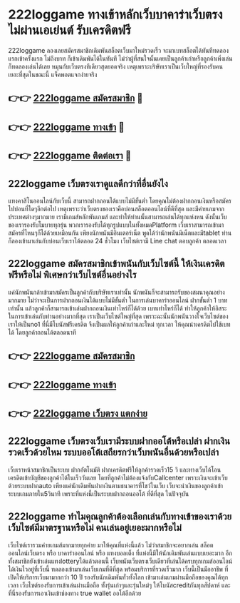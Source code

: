 # 222loggame ทางเข้าหลักเว็บบาคาร่าเว็บตรง ไม่ผ่านเอเย่นต์ รับเครดิตฟรี

222loggame ลองเลยสมัครสมาชิกเดิมพันสล็อตเว็บมาใหม่รวดเร็ว จะมาเบทสล็อตได้ทันทีทดลองแรกเข้าครั้งแรก ไม่ถึงบาท ก็เข้าเดิมพันได้ในทันที ไม่ว่าผู้ที่สนใจนั้นเคยเป็นลูกค้าเก่าหรือลูกค้าเพิ่งเล่น ก็ทดลองเล่นได้เลย หมุนกับเว็บตรงทีเดียวสุดยอดจริง เหตุเพราะบริษัทเราเป็นเว็บใหญ่ที่รองรับคนเยอะที่สุดในขณะนี้ แจ็คพอตแจกง่ายจริง

## 👉👉 [222loggame สมัครสมาชิก](https://bit.ly/3Ckzg5n) 🎰
## 👉👉 [222loggame ทางเข้า](https://bit.ly/3Ckzg5n) 🎰
## 👉👉 [222loggame ติดต่อเรา](https://bit.ly/3Ckzg5n) 🎰

## 222loggame เว็บตรงเราดูแลดีกว่าที่อื่นยังไง
แทงคาสิโนออนไลน์กับเว็บนี้ สามารถฝากถอนได้แบบไม่มีขั้นต่ำ โดยคุณไม่ต้องฝากถอนเงินหรือสมัครไปบ่อนที่ใดๆอีกต่อไป เหตุเพราะว่าเว็บตรงของเราคือบ่อนสล็อตออนไลน์ที่ดีที่สุด และมีค่ายเกมจากประเทศต่างๆมากมาย เรามีเกมส์หลักพันเกมส์ และทำให้ท่านนั้นสามารถเล่นได้ทุกแห่งหน ดังนั้นเว็บของเรารองรับโมบายทุกรุ่น พวกเรารองรับได้ทุกรูปแบบในทั้งหมดPlatform เว็บเราสามารถเข้ามาสมัครที่ไหนๆก็ได้ด้วยเหมือนกัน เพียงนักพนันมีอินเตอร์เน็ต พูดได้ว่านักพนันมีเน็ตและมีtablet ท่านก็ลองเข้ามาเล่นกับบ่อนเว็บเราได้ตลอด 24 ชั่วโมง เว็บไซต์เรามี Line chat ตอบลูกค้า ตลอดเวลา

## 222loggame สมัครสมาชิกเข้าพนันกับเว็บไซต์นี้ ให้เงินเครดิตฟรีหรือไม่ พิเศษกว่าเว็บไซต์อื่นอย่างไร
แค่นักพนันกล้าเข้ามาสมัครเป็นลูกค้ากับบริษัทเราเท่านั้น นักพนันก็จะสามารถรับของสมนาคุณอย่างมากมาย ไม่ว่าจะเป็นการฝากถอนเงินได้แบบไม่มีขั้นต่ำ ในการเล่นบาคาร่าออนไลน์ ฝากขั้นต่ำ 1 บาทเท่านั้น แล้วลูกค้าก็สามารถเข้าเล่นฝากถอนเงินเท่าไหร่ก็ได้ด้วย เบทเท่าไหร่ก็ได้ ทำให้ลูกค้าให้อิสระในการเข้าเล่นกับท่านอย่างมากที่สุด เราเป็นเว็บไซต์ใหญ่ที่สุด เพราะฉะนั้นนักพนันวางใจเว็บไซต์ของเราให้เป็นno1 ที่นี่มีโบนัสฟรีเครดิต จึงเป็นผลให้ลูกค้าเก่าและใหม่ ทุกเวลา ให้คุณนำเครดิตไปใช้เบทได้ โดยลูกค้าถอนได้ตลอดนาที

## 👉👉 [222loggame สมัครสมาชิก](https://bit.ly/3Ckzg5n)
## 👉👉 [222loggame ทางเข้า](https://bit.ly/3Ckzg5n)
## 👉👉 [222loggame เว็บตรง แตกง่าย](https://bit.ly/3Ckzg5n)

## 222loggame เว็บตรงเว็บเรามีระบบฝากออโต้หรือเปล่า ฝากเงินรวดเร็วด้วยไหม ระบบออโต้เสถียรกว่าเว็บพนันอื่นด้วยหรือเปล่า
เว็บเราหน้าสมาชิกเป็นระบบ ฝากอัตโนมัติ ฝากเครดิตฟรีให้ลูกค้ารวดเร็ว15 วิ และทางเว็บได้โอนเครดิตเข้าบัญชีของลูกค้าได้ในเร็ววันเลย โดยที่ลูกค้าไม่ต้องแจ้งกับCallcenter เพราะเงินจะเข้าเว็บด้วยระบบฝากauto เพียงแค่นักเดิมพันฝากเงินตามธนาคารที่โชว์ในเว็บ เว็บจะนำเงินของลูกค้าเข้าระบบเกมภายใน5วินาที เพราะที่แห่งนี้เป็นระบบฝากถอนออโต้ ที่ดีที่สุด ในปัจจุบัน

## 222loggame ทำไมคุณลูกค้าต้องเลือกเล่นกับทางเข้าของเราด้วย เว็บไซต์มีมาตรฐานหรือไม่ คนเล่นอยู่เยอะมากหรือไม่
เว็บไซต์เรารวมค่ายเกมส์มากมายทุกค่าย มาให้คุณที่แห่งนี้แล้ว ไม่ว่าสมาชิกจะอยากเล่น สล็อตออนไลน์เว็บตรง หรือ บาคาร่าออนไลน์ หรือ แทงบอลเต็ง ที่แห่งนี้มีให้นักเดิมพันเล่นแบบเยอะมาก อีกทั้งสมาชิกยังเข้าเล่นแทงlotteryได้แล้วตอนนี้ เว็บพนันเว็บตรงเว็บเดียวที่เล่นได้ครบทุกเกมส์ออนไลน์ ได้เงินไวอยู่ที่เว็บนี้ ทดลองเข้ามาเล่นเว็บเกมที่ดีที่สุด พร้อมบริการที่รวดเร็วมาก เว็บนี้เป็นมืออาชีพ ที่เปิดให้บริการเว็บมามากกว่า 10 ปี รองรับนักเดิมพันทั่วทั้งโลก เข้ามาเล่นเกมผ่านมือถือของคุณได้ทุกเวลา เว็บไซต์รองรับการเข้าเล่นผ่านมือถือ ทั้งรุ่นเก่าๆและรุ่นใหม่ๆ ให้โบนัสcreditกันทุกสัปดาห์ และที่นี่รองรับการเอาเงินเข้าช่องทาง true wallet ออโต้อีกด้วย
